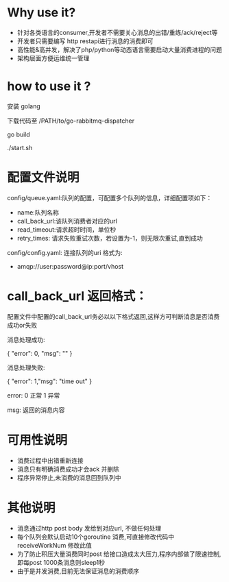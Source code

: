 # Why use it?

- 针对各类语言的consumer,开发者不需要关心消息的出错/重练/ack/reject等
- 开发者只需要编写 http restapi进行消息的消费即可
- 高性能&高并发，解决了php/python等动态语言需要启动大量消费进程的问题
- 架构层面方便运维统一管理


# how to use it ?

安装 golang

下载代码至 /PATH/to/go-rabbitmq-dispatcher

go build

./start.sh

# 配置文件说明

config/queue.yaml:队列的配置，可配置多个队列的信息，详细配置项如下：

- name:队列名称
- call_back_url:该队列消费者对应的url
- read_timeout:请求超时时间，单位秒
- retry_times: 请求失败重试次数，若设置为-1，则无限次重试,直到成功

config/config.yaml: 连接队列的uri 格式为:

- amqp://user:password@ip:port/vhost
 

# call_back_url 返回格式：

配置文件中配置的call_back_url务必以以下格式返回,这样方可判断消息是否消费成功or失败

消息处理成功:

{
    "error": 0, "msg": ""
}

消息处理失败:

{
    "error": 1,"msg": "time out" 
}

error: 0 正常 1 异常

msg: 返回的消息内容

# 可用性说明

- 消费过程中出错重新连接
- 消息只有明确消费成功才会ack 并删除
- 程序异常停止,未消费的消息回到队列中


# 其他说明
- 消息通过http post body 发给到对应url, 不做任何处理
- 每个队列会默认启动10个goroutine 消费,可直接修改代码中 receiveWorkNum 修改此值
- 为了防止积压大量消费同时post 给接口造成太大压力,程序内部做了限速控制,即每post 1000条消息则sleep1秒
- 由于是并发消费,目前无法保证消息的消费顺序






